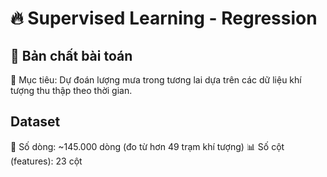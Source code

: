 # 🔥 Supervised Learning - Regression

## 🧠 Bản chất bài toán

📌 Mục tiêu: Dự đoán lượng mưa trong tương lai dựa trên các dữ liệu khí tượng thu thập theo thời gian.

## Dataset

🧾 Số dòng: ~145.000 dòng (đo từ hơn 49 trạm khí tượng)
📊 Số cột (features): 23 cột